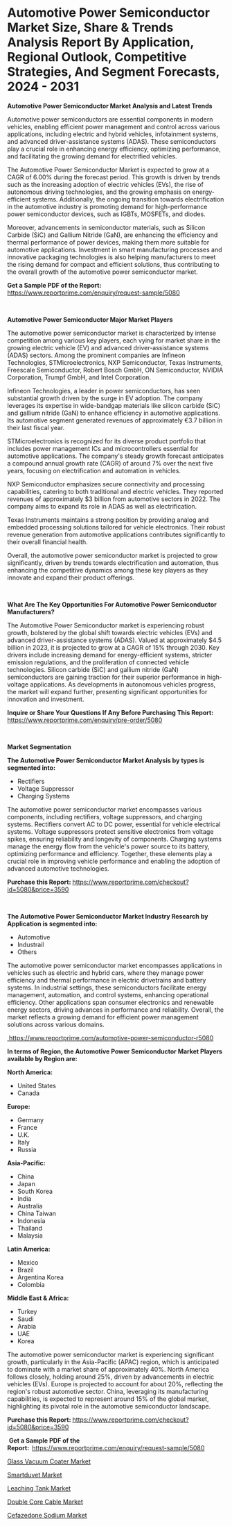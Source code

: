 <p><h1>Automotive Power Semiconductor Market Size, Share & Trends Analysis Report By Application, Regional Outlook, Competitive Strategies, And Segment Forecasts, 2024 - 2031</h1></p><p><strong>Automotive Power Semiconductor Market Analysis and Latest Trends</strong></p>
<p><p>Automotive power semiconductors are essential components in modern vehicles, enabling efficient power management and control across various applications, including electric and hybrid vehicles, infotainment systems, and advanced driver-assistance systems (ADAS). These semiconductors play a crucial role in enhancing energy efficiency, optimizing performance, and facilitating the growing demand for electrified vehicles.</p><p>The Automotive Power Semiconductor Market is expected to grow at a CAGR of 6.00% during the forecast period. This growth is driven by trends such as the increasing adoption of electric vehicles (EVs), the rise of autonomous driving technologies, and the growing emphasis on energy-efficient systems. Additionally, the ongoing transition towards electrification in the automotive industry is promoting demand for high-performance power semiconductor devices, such as IGBTs, MOSFETs, and diodes.</p><p>Moreover, advancements in semiconductor materials, such as Silicon Carbide (SiC) and Gallium Nitride (GaN), are enhancing the efficiency and thermal performance of power devices, making them more suitable for automotive applications. Investment in smart manufacturing processes and innovative packaging technologies is also helping manufacturers to meet the rising demand for compact and efficient solutions, thus contributing to the overall growth of the automotive power semiconductor market.</p></p>
<p><strong>Get a Sample PDF of the Report:&nbsp;</strong> <a href="https://www.reportprime.com/enquiry/request-sample/5080?utm_campaign=1833&utm_medium=2&utm_source=Github&utm_content=ia&utm_term=24122024&utm_id=automotive-power-semiconductor">https://www.reportprime.com/enquiry/request-sample/5080</a></p>
<p>&nbsp;</p>
<p><strong>Automotive Power Semiconductor Major Market Players</strong></p>
<p><p>The automotive power semiconductor market is characterized by intense competition among various key players, each vying for market share in the growing electric vehicle (EV) and advanced driver-assistance systems (ADAS) sectors. Among the prominent companies are Infineon Technologies, STMicroelectronics, NXP Semiconductor, Texas Instruments, Freescale Semiconductor, Robert Bosch GmbH, ON Semiconductor, NVIDIA Corporation, Trumpf GmbH, and Intel Corporation.</p><p>Infineon Technologies, a leader in power semiconductors, has seen substantial growth driven by the surge in EV adoption. The company leverages its expertise in wide-bandgap materials like silicon carbide (SiC) and gallium nitride (GaN) to enhance efficiency in automotive applications. Its automotive segment generated revenues of approximately €3.7 billion in their last fiscal year.</p><p>STMicroelectronics is recognized for its diverse product portfolio that includes power management ICs and microcontrollers essential for automotive applications. The company's steady growth forecast anticipates a compound annual growth rate (CAGR) of around 7% over the next five years, focusing on electrification and automation in vehicles.</p><p>NXP Semiconductor emphasizes secure connectivity and processing capabilities, catering to both traditional and electric vehicles. They reported revenues of approximately $3 billion from automotive sectors in 2022. The company aims to expand its role in ADAS as well as electrification.</p><p>Texas Instruments maintains a strong position by providing analog and embedded processing solutions tailored for vehicle electronics. Their robust revenue generation from automotive applications contributes significantly to their overall financial health.</p><p>Overall, the automotive power semiconductor market is projected to grow significantly, driven by trends towards electrification and automation, thus enhancing the competitive dynamics among these key players as they innovate and expand their product offerings.</p></p>
<p>&nbsp;</p>
<p><strong>What Are The Key Opportunities For Automotive Power Semiconductor Manufacturers?</strong></p>
<p><p>The Automotive Power Semiconductor market is experiencing robust growth, bolstered by the global shift towards electric vehicles (EVs) and advanced driver-assistance systems (ADAS). Valued at approximately $4.5 billion in 2023, it is projected to grow at a CAGR of 15% through 2030. Key drivers include increasing demand for energy-efficient systems, stricter emission regulations, and the proliferation of connected vehicle technologies. Silicon carbide (SiC) and gallium nitride (GaN) semiconductors are gaining traction for their superior performance in high-voltage applications. As developments in autonomous vehicles progress, the market will expand further, presenting significant opportunities for innovation and investment.</p></p>
<p><strong>Inquire or Share Your Questions If Any Before Purchasing This Report:</strong> <a href="https://www.reportprime.com/enquiry/pre-order/5080?utm_campaign=1833&utm_medium=2&utm_source=Github&utm_content=ia&utm_term=24122024&utm_id=automotive-power-semiconductor">https://www.reportprime.com/enquiry/pre-order/5080</a></p>
<p>&nbsp;</p>
<p><strong>Market Segmentation</strong></p>
<p><strong>The Automotive Power Semiconductor Market Analysis by types is segmented into:</strong></p>
<p><ul><li>Rectifiers</li><li>Voltage Suppressor</li><li>Charging Systems</li></ul></p>
<p><p>The automotive power semiconductor market encompasses various components, including rectifiers, voltage suppressors, and charging systems. Rectifiers convert AC to DC power, essential for vehicle electrical systems. Voltage suppressors protect sensitive electronics from voltage spikes, ensuring reliability and longevity of components. Charging systems manage the energy flow from the vehicle's power source to its battery, optimizing performance and efficiency. Together, these elements play a crucial role in improving vehicle performance and enabling the adoption of advanced automotive technologies.</p></p>
<p><strong>Purchase this Report:&nbsp;</strong><a href="https://www.reportprime.com/checkout?id=5080&price=3590&utm_campaign=1833&utm_medium=2&utm_source=Github&utm_content=ia&utm_term=24122024&utm_id=automotive-power-semiconductor">https://www.reportprime.com/checkout?id=5080&price=3590</a></p>
<p>&nbsp;</p>
<p><strong>The Automotive Power Semiconductor Market Industry Research by Application is segmented into:</strong></p>
<p><ul><li>Automotive</li><li>Industrail</li><li>Others</li></ul></p>
<p><p>The automotive power semiconductor market encompasses applications in vehicles such as electric and hybrid cars, where they manage power efficiency and thermal performance in electric drivetrains and battery systems. In industrial settings, these semiconductors facilitate energy management, automation, and control systems, enhancing operational efficiency. Other applications span consumer electronics and renewable energy sectors, driving advances in performance and reliability. Overall, the market reflects a growing demand for efficient power management solutions across various domains.</p></p>
<p><a href="https://www.reportprime.com/automotive-power-semiconductor-r5080?utm_campaign=1833&utm_medium=2&utm_source=Github&utm_content=ia&utm_term=24122024&utm_id=automotive-power-semiconductor">&nbsp;https://www.reportprime.com/automotive-power-semiconductor-r5080</a></p>
<p><strong>In terms of Region, the Automotive Power Semiconductor Market Players available by Region are:</strong></p>
<p>
    <p> <strong> North America: </strong>
        <ul>
            <li>United States</li>
            <li>Canada</li>
        </ul>
        </p> 
    <p> <strong> Europe: </strong>
        <ul>
            <li>Germany</li>
            <li>France</li>
            <li>U.K.</li>
            <li>Italy</li>
            <li>Russia</li>
        </ul>
        </p> 
    <p> <strong> Asia-Pacific: </strong>
        <ul>
            <li>China</li>
            <li>Japan</li>
            <li>South Korea</li>
            <li>India</li>
            <li>Australia</li>
            <li>China Taiwan</li>
            <li>Indonesia</li>
            <li>Thailand</li>
            <li>Malaysia</li>
        </ul>
        </p> 
    <p> <strong> Latin America: </strong>
        <ul>
            <li>Mexico</li>
            <li>Brazil</li>
            <li>Argentina Korea</li>
            <li>Colombia</li>
        </ul>
        </p> 
    <p> <strong> Middle East & Africa: </strong>
        <ul>
            <li>Turkey</li>
            <li>Saudi</li>
            <li>Arabia</li>
            <li>UAE</li>
            <li>Korea</li>
        </ul>
    </p>
    </p>
<p><p>The automotive power semiconductor market is experiencing significant growth, particularly in the Asia-Pacific (APAC) region, which is anticipated to dominate with a market share of approximately 40%. North America follows closely, holding around 25%, driven by advancements in electric vehicles (EVs). Europe is projected to account for about 20%, reflecting the region's robust automotive sector. China, leveraging its manufacturing capabilities, is expected to represent around 15% of the global market, highlighting its pivotal role in the automotive semiconductor landscape.</p></p>
<p><strong>Purchase this Report: </strong><a href="https://www.reportprime.com/checkout?id=5080&price=3590&utm_campaign=1833&utm_medium=2&utm_source=Github&utm_content=ia&utm_term=24122024&utm_id=automotive-power-semiconductor">https://www.reportprime.com/checkout?id=5080&price=3590</a></p>
<p>&nbsp;<strong>Get a Sample PDF of the Report:&nbsp;&nbsp;</strong><a href="https://www.reportprime.com/enquiry/request-sample/5080?utm_campaign=1833&utm_medium=2&utm_source=Github&utm_content=ia&utm_term=24122024&utm_id=automotive-power-semiconductor">https://www.reportprime.com/enquiry/request-sample/5080</a></p>
<p><strong></strong></p>
<p><p><a href="https://www.linkedin.com/pulse/glass-vacuum-coater-market-outlook-93-cagr-forecast-from-bjxge?utm_campaign=1833&utm_medium=2&utm_source=Github&utm_content=ia&utm_term=24122024&utm_id=automotive-power-semiconductor">Glass Vacuum Coater Market</a></p><p><a href="https://www.linkedin.com/pulse/smartduvet-market-outlook-complete-industry-analysis-2024-69qme?utm_campaign=1833&utm_medium=2&utm_source=Github&utm_content=ia&utm_term=24122024&utm_id=automotive-power-semiconductor">Smartduvet Market</a></p><p><a href="https://www.linkedin.com/pulse/outlook-leaching-tank-market-2024-2031-detailed-size-qyvke?utm_campaign=1833&utm_medium=2&utm_source=Github&utm_content=ia&utm_term=24122024&utm_id=automotive-power-semiconductor">Leaching Tank Market</a></p><p><a href="https://www.linkedin.com/pulse/future-trends-double-core-cable-market-2024-2031-58-cagr-zdosf?utm_campaign=1833&utm_medium=2&utm_source=Github&utm_content=ia&utm_term=24122024&utm_id=automotive-power-semiconductor">Double Core Cable Market</a></p><p><a href="https://www.linkedin.com/pulse/p-factrackr-ho6he?utm_campaign=1833&utm_medium=2&utm_source=Github&utm_content=ia&utm_term=24122024&utm_id=automotive-power-semiconductor">Cefazedone Sodium Market</a></p></p>